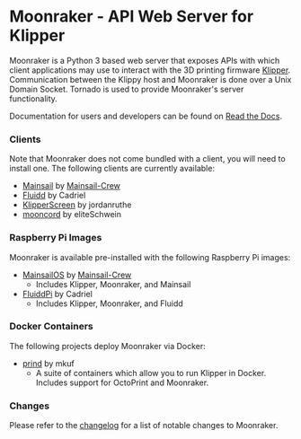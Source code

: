 
#  Moonraker - API Web Server for Klipper

Moonraker is a Python 3 based web server that exposes APIs with which
client applications may use to interact with the 3D printing firmware
[Klipper](https://github.com/KevinOConnor/klipper). Communication between
the Klippy host and Moonraker is done over a Unix Domain Socket.  Tornado
is used to provide Moonraker's server functionality.

Documentation for users and developers can be found on
[Read the Docs](https://moonraker.readthedocs.io/en/latest/).

### Clients

Note that Moonraker does not come bundled with a client, you will need to
install one.  The following clients are currently available:

- [Mainsail](https://github.com/mainsail-crew/mainsail) by [Mainsail-Crew](https://github.com/mainsail-crew)
- [Fluidd](https://github.com/fluidd-core/fluidd) by Cadriel
- [KlipperScreen](https://github.com/jordanruthe/KlipperScreen) by jordanruthe
- [mooncord](https://github.com/eliteSchwein/mooncord) by eliteSchwein

### Raspberry Pi Images

Moonraker is available pre-installed with the following Raspberry Pi images:

- [MainsailOS](https://github.com/mainsail-crew/MainsailOS) by [Mainsail-Crew](https://github.com/mainsail-crew)
  - Includes Klipper, Moonraker, and Mainsail
- [FluiddPi](https://github.com/fluidd-core/FluiddPi) by Cadriel
  - Includes Klipper, Moonraker, and Fluidd

### Docker Containers

The following projects deploy Moonraker via Docker:

- [prind](https://github.com/mkuf/prind) by mkuf
  - A suite of containers which allow you to run Klipper in
    Docker.  Includes support for OctoPrint and Moonraker.

### Changes

Please refer to the [changelog](https://moonraker.readthedocs.io/en/latest/changelog)
for a list of notable changes to Moonraker.
